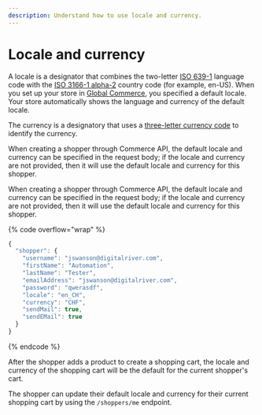 ```yaml
---
description: Understand how to use locale and currency.
---
```


# Locale and currency

A locale is a designator that combines the two-letter [ISO 639-1](https://en.wikipedia.org/wiki/ISO\_639-1) language code with the [ISO 3166-1 alpha-2](https://en.wikipedia.org/wiki/ISO\_3166-1\_alpha-2) country code (for example, en-US). When you set up your store in [Global Commerce](https://gc.digitalriver.com/gc/ent/login.do), you specified a default locale. Your store automatically shows the language and currency of the default locale.

The currency is a designatory that uses a [three-letter currency code](https://www.iban.com/currency-codes) to identify the currency.

When creating a shopper through Commerce API, the default locale and currency can be specified in the request body; if the locale and currency are not provided, then it will use the default locale and currency for this shopper.

When creating a shopper through Commerce API, the default locale and currency can be specified in the request body; if the locale and currency are not provided, then it will use the default locale and currency for this shopper.

{% code overflow="wrap" %}
```javascript
{
  "shopper": {
    "username": "jswanson@digitalriver.com",
    "firstName": "Automation",
    "lastName": "Tester",
    "emailAddress": "jswanson@digitalriver.com",
    "password": "qwerasdf",
    "locale": "en_CH",
    "currency": "CHF",
    "sendMail": true,
    "sendEMail": true
  }
}
```
{% endcode %}

After the shopper adds a product to create a shopping cart, the locale and currency of the shopping cart will be the default for the current shopper's cart.

The shopper can update their default locale and currency for their current shopping cart by using the `/shoppers/me` endpoint.
